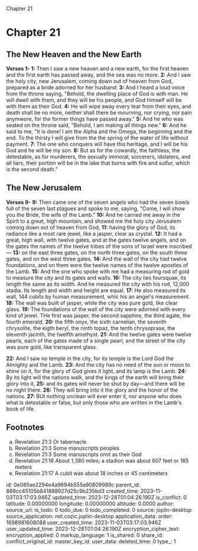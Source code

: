 Chapter 21

# Chapter 21

## The New Heaven and the New Earth

**Verses 1-**
**1:** Then I saw a new heaven and a new earth, for the first heaven and the first earth has passed away, and the sea was no more.
**2:** And I saw the holy city, new Jerusalem, coming down out of heaven from God, prepared as a bride adorned for her husband.
**3:** And I heard a loud voice from the throne saying, "Behold, the dwelling place of God is with man. He will dwell with them, and they will be his people, and God himself will be with them as their God.
**4:** He will wipe away every tear from their eyes, and death shall be no more, neither shall there be mourning, nor crying, nor pain anymwore, for the former things have passed away."
**5:** And he who was seated on the throne said, "Behold, I am making all things new."
**6:** And he said to me, "It is done! I am the Alpha and the Omega, the beginning and the end. To the thirsty I will give from the the spring of the water of life without payment.
**7:** The one who conquers will have this heritage, and I will be his God and he will be my son.
**8:** But as for the cowardly, the faithless, the detestable, as for murderers, the sexually immoral, sorcerers, idolaters, and all liars, their portion will be in the lake that burns with fire and sulfur, which is the second death."

## The New Jerusalem

**Verses 9-**
**9:** Then came one of the seven angels who had the seven bowls full of the seven last plagues and spoke to me, saying, "Come, I will show you the Bride, the wife of the Lamb."
**10:** And he carried me away in the Spirit to a great, high mountain, and showed me the holy city Jerusalem coming down out of heaven from God,
**11:** having the glory of God, its radiance like a most rare jewel, like a jasper, clear as crystal.
**12:** It had a great, high wall, with twelve gates, and at the gates twelve angels, and on the gates the names of the twelve tribes of the sons of Israel were inscribed—
**13:** on the east three gates, on the north three gates, on the south three gates, and on the west three gates.
**14:** And the wall of the city had twelve foundations, and on them were the twelve names of the twelve apostles of the Lamb.
**15:** And the one who spoke with me had a measuring rod of gold to measure the city and its gates and walls.
**16:** The city lies foursquae, its length the same as its width. And he measured the city with his rod, 12,000 stadia. Its length and width and height are equal.
**17:** He also measured its wall, 144 cubits by human measurement, whic his an angel's measurement.
**18:** The wall was built of jasper, while the city was pure gold, like clear glass.
**19:** The foundations of the wall of the city were adorned with every kind of jewel. THe first was jasper, the second sapphire, the third agate, the fourth emerald,
**20:** the fifth onyx, the sixth carnelian, the seventh chrysolite, the eigth beryl, the ninth topaz, the tenth chrysoprase, the eleventh jacinth, the twelfth amethyst.
**21:** And the twelve gates were twelve pearls, each of the gates made of a single pearl, and the street of the city was pure gold, like transparent glass.

**22:** And I saw no temple in the city, for its temple is the Lord God the Almighty and the Lamb.
**23:** And the city has no need of the sun or moon to shine on it, for the glory of God gives it light, and its lamp is the Lamb.
**24:** By its light will the nations walk, and the kings of the earth will bring their glory into it,
**25:** and its gates will never be shut by day—and there will be no night there.
**26:** They will bring into it the glory and the honor of the nations.
**27:** BUt nothing unclean will ever enter it, nor anyone who does what is detestable or false, but only those who are written in the Lamb's book of life.

## Footnotes

<ol type='a'>
	<li>Revelation 21:3 Or tabernacle</li>
	<li>Revelation 21:3 Some manuscripts peoples</li>
	<li>Revelation 21:3 Some manuscripts omit as their God</li>
	<li>Revelation 21:16 About 1,380 miles; a stadion was about 607 feet or 185 meters</li>
	<li>Revelation 21:17 A cubit was about 18 inches or 45 centimeters</li>
</ol>


id: 0e085ae2294e4a9694b555a90809989c
parent_id: 889cc45105b841888927d25c9b235bd3
created_time: 2023-11-03T03:17:03.946Z
updated_time: 2023-12-28T01:04:26.190Z
is_conflict: 0
latitude: 0.00000000
longitude: 0.00000000
altitude: 0.0000
author: 
source_url: 
is_todo: 0
todo_due: 0
todo_completed: 0
source: joplin-desktop
source_application: net.cozic.joplin-desktop
application_data: 
order: 1698981608088
user_created_time: 2023-11-03T03:17:03.946Z
user_updated_time: 2023-12-28T01:04:26.190Z
encryption_cipher_text: 
encryption_applied: 0
markup_language: 1
is_shared: 0
share_id: 
conflict_original_id: 
master_key_id: 
user_data: 
deleted_time: 0
type_: 1